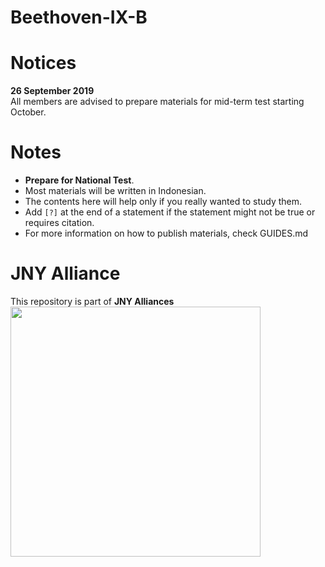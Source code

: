 # Beethoven-IX-B

# Notices
**26 September 2019**  
All members are advised to prepare materials for mid-term test starting October.

# Notes
- **Prepare for National Test**.
- Most materials will be written in Indonesian.
- The contents here will help only if you really wanted to study them.
- Add `[?]` at the end of a statement if the statement might not be true or requires citation.
- For more information on how to publish materials, check GUIDES.md

# JNY Alliance
This repository is part of **JNY Alliances**  
<img src="https://i.ibb.co/BrHFvL4/JNY-Alliance-copy.jpg" alt="" height="400" style="max-width:100%;">
